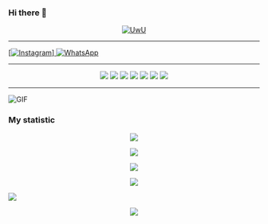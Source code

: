 ### Hi there 👋

<!--
**mrsanon/mrsanon** is a ✨ _special_ ✨ repository because its `README.md` (this file) appears on your GitHub profile.

Here are some ideas to get you started:

- 🔭 I’m currently working on ...
- 🌱 I’m currently learning ...
- 👯 I’m looking to collaborate on ...
- 🤔 I’m looking for help with ...
- 💬 Ask me about ...
- 📫 How to reach me: ...
- 😄 Pronouns: ...
- ⚡ Fun fact: ...
-->
<p align="center">
  <a href="https://github.com/mrsanon"><img src="http://readme-typing-svg.herokuapp.com?color=00FF00&center=true&vCenter=true&multiline=false&lines=HI!+I+AM+MR-SANON;I+AM+WEB+DEVALOPER🕺" alt="UwU">
</p>


---------

[![Instagram](https://img.shields.io/badge/Telegram-ff63f0?style=for-the-badge&logo=instagram&logoColor=white)]
 [![WhatsApp](https://img.shields.io/badge/WhatsApp-25D366?style=for-the-badge&logo=whatsapp&logoColor=white)](https://wa.me/94766816809)

---------

<p align="center">
  <img src="https://img.shields.io/badge/-JavaScript-black?style=flat-square&logo=javascript" />
  <img src="https://img.shields.io/badge/-Python-black?style=flat-square&logo=python" />
    <img src="https://img.shields.io/badge/-HTML-black?style=flat-square&logo=html5&logoColor=e34f26" />
  <img src="https://img.shields.io/badge/-CSS-black?style=flat-square&logo=css3&logoColor=1572b6" />
<img src="https://img.shields.io/badge/-Java-black?style=flat-square&logo=java" />
<img src="https://img.shields.io/badge/-php-black?style=flat-square&logo=php" />
<img src="https://img.shields.io/badge/-C-black?style=flat-square&logo=c" />

---------

</p>

<img align="center" fit="fill" alt="GIF" src="https://media.giphy.com/media/836HiJc7pgzy8iNXCn/giphy.gif" />

  ### My statistic

<p align="center">
  <a href="panteg"><img src="https://github-readme-stats.vercel.app/api?username=mrsanon&theme=tokyonight&show_icons=true" /></a>
</p>

<p align="center">
  <a href="https://github.com/mrsanon"><img src="https://github-readme-streak-stats.herokuapp.com?user=mrsanon&theme=tokyonight&hide_border=false&properties=background&border=%239611C5FF" /><a>
</p>
  
<p align="center">
  <a href="https://github.com/mrsanon"><img src="https://github-readme-stats.vercel.app/api/top-langs?username=mrsanon&theme=tokyonight&layout=compact" /></a>
</p>
  
<p align="center">
  <a href="https://github.com/mrsanon"><img src="https://github-profile-trophy.vercel.app/?username=mrsanon&theme=radical&margin-w=20&no-bg=true&no-frame=false" /><a>
</p>

![](https://github-profile-summary-cards.vercel.app/api/cards/profile-details?username=mrsanon&theme=monokai)


<p align="center">
  <img src="https://komarev.com/ghpvc/?username=mrsanon&label=VIEWS&style=flat-square&color=blue" />
</p>

